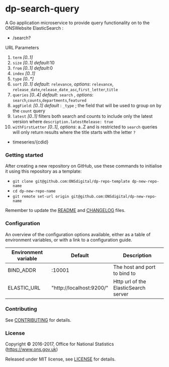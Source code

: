 dp-search-query
================

A Go application microservice to provide query functionality on to the ONSWebsite ElasticSearch :

* /search?

URL Parameters

1. `term` _[0..1]_
2. `size` _[0..1]_ _default_:10
3. `from` _[0..1]_ _default_:0
4. `index` _[0..1]_
5. `type` _[0..*]_
6. `sort` _[0..1]_ _default_: `relevance`, _options_: `relevance`,
`release_date`,`release_date_asc`,`first_letter`,`title`
7. `queries` _[0..4]_ _default_: `search` , _options_: `search`,`counts`,`departments`,`featured`
8. `aggField`: _[0..1]_ _default_ : `_type` ; the field that will be used to group on by the `count` query
9. `latest` _[0..1]_ filters both search and counts to include only the latest version where `description.latestRelease: true`
10. `withFirstLetter` _[0..1]_, _options_:  a..Z and is restricted to `search` queries will only return results where the title starts with the letter `?`

* timeseries/{cdid}

### Getting started

After creating a new repository on GitHub, use these commands to initialise
it using this repository as a template:

* `git clone git@github.com:ONSdigital/dp-repo-template dp-new-repo-name`
* `cd dp-new-repo-name`
* `git remote set-url origin git@github.com:ONSdigital/dp-new-repo-name`

Remember to update the [README](README.md) and [CHANGELOG](CHANGELOG.md) files.

### Configuration

An overview of the configuration options available, either as a table of
environment variables, or with a link to a configuration guide.

| Environment variable | Default | Description
| -------------------- | ------- | -----------
| BIND_ADDR            | :10001  | The host and port to bind to
| ELASTIC_URL	       | "http://localhost:9200/" | Http url of the ElasticSearch server 

### Contributing

See [CONTRIBUTING](CONTRIBUTING.md) for details.

### License

Copyright © 2016-2017, Office for National Statistics (https://www.ons.gov.uk)

Released under MIT license, see [LICENSE](LICENSE.md) for details.
